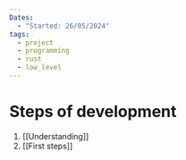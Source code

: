 ```yaml
---
Dates:
  - "Started: 26/05/2024"
tags:
  - project
  - programming
  - rust
  - low_level
---
```

# Steps of development 
1. [[Understanding]]
2. [[First steps]]

